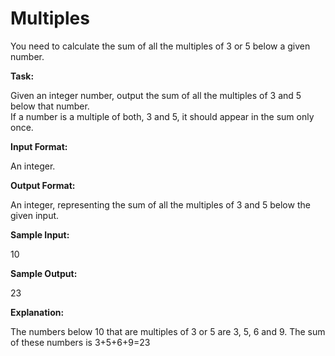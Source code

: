 
# Multiples

You need to calculate the sum of all the multiples of 3 or 5 below a given number. 

**Task:**

Given an integer number, output the sum of all the multiples of 3 and 5 below that number.  
If a number is a multiple of both, 3 and 5, it should appear in the sum only once. 

**Input Format:**

An integer. 

**Output Format:**

An integer, representing the sum of all the multiples of 3 and 5 below the given input. 

**Sample Input:**

10 

**Sample Output:**

23

**Explanation:**
  
The numbers below 10 that are multiples of 3 or 5 are 3, 5, 6 and 9. 
The sum of these numbers is 3+5+6+9=23